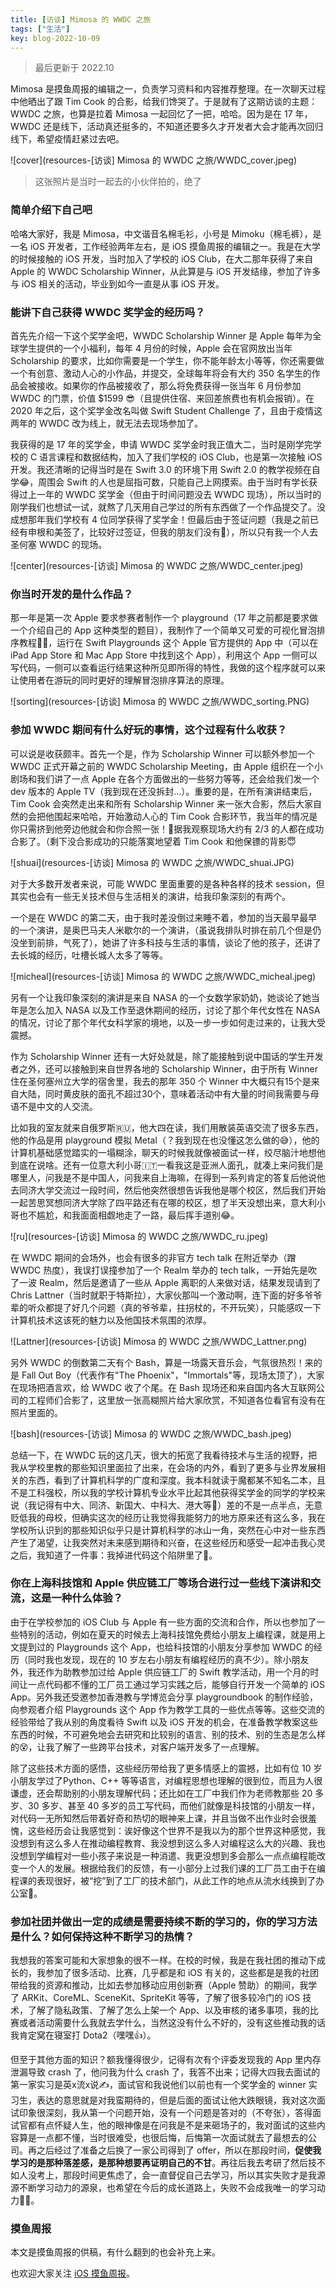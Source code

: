 ```yaml
---
title: [访谈] Mimosa 的 WWDC 之旅
tags: ["生活"]
key: blog-2022-10-09
---
```


> 最后更新于 2022.10

Mimosa 是摸鱼周报的编辑之一，负责学习资料和内容推荐整理。在一次聊天过程中他晒出了跟 Tim Cook 的合影，给我们馋哭了。于是就有了这期访谈的主题：WWDC 之旅，也算是拉着 Mimosa 一起回忆了一把，哈哈。因为是在 17 年，WWDC 还是线下，活动真还挺多的，不知道还要多久才开发者大会才能再次回归线下，希望疫情赶紧过去吧。

![cover](resources-[访谈] Mimosa 的 WWDC 之旅/WWDC_cover.jpeg)

<!--more-->

> 这张照片是当时一起去的小伙伴拍的，绝了

### 简单介绍下自己吧

哈咯大家好，我是 Mimosa，中文谐音名棉毛衫，小号是 Mimoku（棉毛裤），是一名 iOS 开发者，工作经验两年左右，是 iOS 摸鱼周报的编辑之一。我是在大学的时候接触的 iOS 开发，当时加入了学校的 iOS Club，在大二那年获得了来自 Apple 的 WWDC Scholarship Winner，从此算是与 iOS 开发结缘，参加了许多与 iOS 相关的活动，毕业到如今一直是从事 iOS 开发。

### 能讲下自己获得 WWDC 奖学金的经历吗？

首先先介绍一下这个奖学金吧，WWDC Scholarship Winner 是 Apple 每年为全球学生提供的一个小福利，每年 4 月份的时候，Apple 会在官网放出当年 Scholarship 的要求，比如你需要是一个学生，你不能年龄太小等等，你还需要做一个有创意、激动人心的小作品，并提交，全球每年将会有大约 350 名学生的作品会被接收。如果你的作品被接收了，那么将免费获得一张当年 6 月份参加 WWDC 的门票，价值 $1599 😎（且提供住宿、来回差旅费也有机会报销）。在 2020 年之后，这个奖学金改名叫做 Swift Student Challenge 了，且由于疫情这两年的 WWDC 改为线上，就无法去现场参加了。

我获得的是 17 年的奖学金，申请 WWDC 奖学金时我正值大二，当时是刚学完学校的 C 语言课程和数据结构，加入了我们学校的 iOS Club，也是第一次接触 iOS 开发。我还清晰的记得当时是在 Swift 3.0 的环境下用 Swift 2.0 的教学视频在自学😂，周围会 Swift 的人也是屈指可数，只能自己上网摸索。由于当时有学长获得过上一年的 WWDC 奖学金（但由于时间问题没去 WWDC 现场），所以当时的刚学我们也想试一试，就熬了几天用自己学过的所有东西做了一个作品提交了。没成想那年我们学校有 4 位同学获得了奖学金！但最后由于签证问题（我是之前已经有申根和美签了，比较好过签证，但我的朋友们没有🥲），所以只有我一个人去圣何塞 WWDC 的现场。

![center](resources-[访谈] Mimosa 的 WWDC 之旅/WWDC_center.jpeg)

### 你当时开发的是什么作品？
那一年是第一次 Apple 要求参赛者制作一个 playground（17 年之前都是要求做一个介绍自己的 App 这种类型的题目），我制作了一个简单又可爱的可视化冒泡排序教程💂‍♀️，运行在 Swift Playgrounds 这个 Apple 官方提供的 App 中（可以在 iPad App Store 和 Mac App Store 中找到这个 App），利用这个 App 一侧可以写代码，一侧可以查看运行结果这种所见即所得的特性，我做的这个程序就可以来让使用者在游玩的同时更好的理解冒泡排序算法的原理。

![sorting](resources-[访谈] Mimosa 的 WWDC 之旅/WWDC_sorting.PNG)

### 参加 WWDC 期间有什么好玩的事情，这个过程有什么收获？

可以说是收获颇丰。首先一个是，作为 Scholarship Winner 可以额外参加一个 WWDC 正式开幕之前的 WWDC Scholarship Meeting，由 Apple 组织在一个小剧场和我们讲了一点 Apple 在各个方面做出的一些努力等等，还会给我们发一个 dev 版本的 Apple TV（我到现在还没拆封...）。重要的是，在所有演讲结束后，Tim Cook 会突然走出来和所有 Scholarship Winner 来一张大合影，然后大家自然的会把他围起来哈哈，开始激动人心的 Tim Cook 合影环节，我当年的情况是你只需挤到他旁边他就会和你合照一张！🤩据我观察现场大约有 2/3 的人都在成功合影了。（剩下没合影成功的只能落寞地望着 Tim Cook 和他保镖的背影😇

![shuai](resources-[访谈] Mimosa 的 WWDC 之旅/WWDC_shuai.JPG)

对于大多数开发者来说，可能 WWDC 里面重要的是各种各样的技术 session，但其实也会有一些无关技术但与生活相关的演讲，给我印象深刻的有两个。

一个是在 WWDC 的第二天，由于我时差没倒过来睡不着，参加的当天最早最早的一个演讲，是奥巴马夫人米歇尔的一个演讲，（虽说我排队时排在前几个但是仍没坐到前排，气死了），她讲了许多科技与生活的事情，谈论了他的孩子，还讲了去长城的经历，吐槽长城人太多了等等。

![micheal](resources-[访谈] Mimosa 的 WWDC 之旅/WWDC_micheal.jpeg)

另有一个让我印象深刻的演讲是来自 NASA 的一个女数学家奶奶，她谈论了她当年是怎么加入 NASA 以及工作至退休期间的经历，讨论了那个年代女性在 NASA 的情况，讨论了那个年代女科学家的境地，以及一步一步如何走过来的，让我大受震撼。

作为 Scholarship Winner 还有一大好处就是，除了能接触到说中国话的学生开发者之外，还可以接触到来自世界各地的 Scholarship Winner，由于所有 Winner 住在圣何塞州立大学的宿舍里，我去的那年 350 个 Winner 中大概只有15个是来自大陆，同时黄皮肤的面孔不超过30个，意味着活动中有大量的时间我需要与母语不是中文的人交流。

比如我的室友就来自俄罗斯🇷🇺，他大四在读，我们用散装英语交流了很多东西，他的作品是用 playground 模拟 Metal（？我到现在也没懂这怎么做的😅），他的计算机基础感觉踏实的一塌糊涂，聊天的时候我就像被面试一样，绞尽脑汁地想他到底在说啥。还有一位意大利小哥🇮🇹一看我这是亚洲人面孔，就凑上来问我们是哪里人，问我是不是中国人，问我来自上海嘛，在得到一系列肯定的答复后他说他去同济大学交流过一段时间，然后他突然很想告诉我他是哪个校区，然后我们开始一起苦思冥想同济大学除了四平路还有在哪的校区，想了半天没想出来，意大利小哥也不尴尬，和我面面相觑地走了一路，最后挥手道别😂。

![ru](resources-[访谈] Mimosa 的 WWDC 之旅/WWDC_ru.jpeg)

在 WWDC 期间的会场外，也会有很多的非官方 tech talk 在附近举办（蹭 WWDC 热度），我误打误撞参加了一个 Realm 举办的 tech talk，一开始先是吹了一波 Realm，然后是邀请了一些从 Apple 离职的人来做对话，结果发现请到了 Chris Lattner（当时就职于特斯拉），大家伙那叫一个激动啊，连下面的好多爷爷辈的听众都提了好几个问题（真的爷爷辈，拄拐杖的，不开玩笑），只能感叹一下计算机技术这该死的魅力以及他国技术氛围的浓厚。

![Lattner](resources-[访谈] Mimosa 的 WWDC 之旅/WWDC_Lattner.png)

另外 WWDC 的倒数第二天有个 Bash，算是一场露天音乐会，气氛很热烈！来的是 Fall Out Boy（代表作有"The Phoenix"，"Immortals"等，现场太顶了），大家在现场把酒言欢，给 WWDC 收了个尾。在 Bash 现场还和来自国内各大互联网公司的工程师们合影了，这里放一张高糊照片给大家欣赏，不知道各位看官有没有在照片里面的。

![bash](resources-[访谈] Mimosa 的 WWDC 之旅/WWDC_bash.jpeg)

总结一下，在 WWDC 玩的这几天，很大的拓宽了我看待技术与生活的视野，把我从学校里教的那些知识里面拉了出来，在会场的内外，看到了更多与业界发展相关的东西，看到了计算机科学的广度和深度。我本科就读于魔都某不知名二本，且不是工科强校，所以我的学校计算机专业水平比起其他获得奖学金的同学的学校来说（我记得有中大、同济、新国大、中科大、港大等🙂）差的不是一点半点，无意贬低我的母校，但确实这次的经历让我觉得我能努力的地方原来还有这么多，我在学校所认识到的那些知识似乎只是计算机科学的冰山一角，突然在心中对一些东西产生了渴望，让我突然对未来感到期待和兴奋，在这些经历和感受一起冲击我心灵之后，我知道了一件事：我掉进代码这个陷阱里了🥰。

### 你在上海科技馆和 Apple 供应链工厂等场合进行过一些线下演讲和交流，这是一种什么体验？

由于在学校参加的 iOS Club 与 Apple 有一些方面的交流和合作，所以也参加了一些特别的活动，例如在夏天的时候去上海科技馆免费给小朋友上编程课，就是用上文提到过的 Playgrounds 这个 App，也给科技馆的小朋友分享参加 WWDC 的经历（同时我也发现，现在的 10 岁左右小朋友有编程经历的真不少）。除小朋友外，我还作为助教参加过给 Apple 供应链工厂的 Swift 教学活动，用一个月的时间让一点代码都不懂的工厂员工通过学习实践之后，能够自行开发一个简单的 iOS App。另外我还受邀参加香港教与学博览会分享 playgroundbook 的制作经验，向参观者介绍 Playgrounds 这个 App 作为教学工具的一些优点等等。这些交流的经验带给了我从别的角度看待 Swift 以及 iOS 开发的机会，在准备教学教案这些东西的时候，不可避免地会去研究和比较别的语言、别的技术、别的生态是怎么样的😵，让我了解了一些跨平台技术，对客户端开发多了一点理解。

除了这些技术方面的感悟，这些经历带给我了更多情感上的震撼，比如有位 10 岁小朋友学过了Python、C++ 等等语言，对编程思想也理解的很到位，而且为人很谦虚，还会帮助别的小朋友理解代码；还比如在工厂中我们作为老师教那些 20 多岁、30 多岁、甚至 40 多岁的员工写代码，而他们就像是科技馆的小朋友一样，对代码一无所知然后带着好奇和热切的眼神来上课，并且当做不出作业时会很羞愧，这些经历会让我感觉到：诶好像这个世界不是我以为的那个世界这种感觉，我没想到有这么多人在推动编程教育、我没想到这么多人对编程这么大的兴趣、我也没想到学编程对一些小孩子来说是一种消遣、我更没想到多会那么一点点编程能改变一个人的发展。根据给我们的反馈，有一小部分上过我们课的工厂员工由于在编程课的表现很好，被“挖”到了工厂的技术部门，从此工作的地点从流水线换到了办公室🤑。

### 参加社团并做出一定的成绩是需要持续不断的学习的，你的学习方法是什么？如何保持这种不断学习的热情？

我想我的答案可能和大家想象的很不一样。在校的时候，我是在我社团的推动下成长的，我参加了很多活动、比赛，几乎都是和 iOS 有关的，这些都是是我的社团带给我的资源和推动，比如去参加移动应用创新赛（Apple 赞助）的期间，我学了 ARKit、CoreML、SceneKit、SpriteKit 等等，了解了很多较冷门的 iOS 技术，了解了隐私政策、了解了怎么上架一个 App、以及审核的诸多事项，我的比赛或者活动需要什么我就去学什么，当然这没有什么不好的，没有这些推动我的话我肯定窝在寝室打 Dota2（嘿嘿👍）。

但至于其他方面的知识？额我懂得很少，记得有次有个评委发现我的 App 里内存泄漏导致 crash 了，他问我为什么 crash 了，我答不出来；记得大四我去面试的第一家实习是英x流x说✍️，面试官和我说他们以前也有一个奖学金的 winner 实习生，表达的意思就是对我蛮期待的，但是后面的面试让他大跌眼镜，我对这次面试印象很深刻，我从第一个问题开始，没有一个问题是答对的（不夸张），答得面试官都有点怀疑人生，他的眼神像是在问我是不是来砸场子的，我对面试的这些内容算是一点都不懂，当时很难受，也很后悔，后悔第一次面试就去了最想去的公司。再之后经过了准备之后换了一家公司得到了 offer，所以在那段时间，**促使我学习的是那种落差感，是那种想要再证明自己的不甘**。再往后我去考研了然后技不如人没考上，那段时间更焦虑了，会一直督促自己去学习，所以其实失败才是我源源不断学习动力的源泉，也希望在今后的成长道路上，失败不会成我唯一的学习动力👨‍💻。

### 摸鱼周报

本文是摸鱼周报的供稿，有什么翻到的也会补充上来。

也欢迎大家关注 [iOS 摸鱼周报](https://github.com/zhangferry/iOSWeeklyLearning)。
